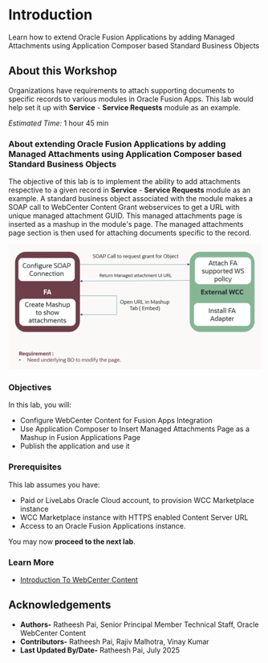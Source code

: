 # Introduction

Learn how to extend Oracle Fusion Applications by adding Managed Attachments using Application Composer based Standard Business Objects

## About this Workshop

Organizations have requirements to attach supporting documents to specific records to various modules in Oracle Fusion Apps. This lab would help set it up with **Service** - **Service Requests** module as an example.

*Estimated Time:* 1 hour 45 min

### **About extending Oracle Fusion Applications by adding Managed Attachments using Application Composer based Standard Business Objects**

The objective of this lab is to implement the ability to add attachments respective to a given record in **Service** - **Service Requests** module as an example. A standard business object associated with the module makes a SOAP call to WebCenter Content Grant webservices to get a URL with unique managed attachment GUID. This managed attachments page is inserted as a mashup in the module's page. The managed attachments page section is then used for attaching documents specific to the record.

![This image shows Architecture Of Managed Attachments Using Application Composer based Standard Business Objects](images/arch-diagram.png "Architecture Of Managed Attachments Using Application Composer based Standard Business Objects")

### **Objectives**

In this lab, you will:

* Configure WebCenter Content for Fusion Apps Integration
* Use Application Composer to Insert Managed Attachments Page as a Mashup in Fusion Applications Page
* Publish the application and use it

### **Prerequisites**

This lab assumes you have:

* Paid or LiveLabs Oracle Cloud account, to provision WCC Marketplace instance
* WCC Marketplace instance with HTTPS enabled Content Server URL
* Access to an Oracle Fusion Applications instance.

You may now **proceed to the next lab**.

### **Learn More**

* [Introduction To WebCenter Content](https://docs.oracle.com/en/middleware/webcenter/content/12.2.1.4/index.html)

## Acknowledgements

* **Authors-** Ratheesh Pai, Senior Principal Member Technical Staff, Oracle WebCenter Content
* **Contributors-** Ratheesh Pai, Rajiv Malhotra, Vinay Kumar
* **Last Updated By/Date-** Ratheesh Pai, July 2025
